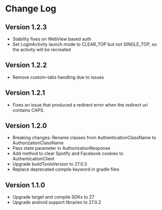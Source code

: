 Change Log
==========
## Version 1.2.3
* Stability fixes on WebView based auth
* Set LoginActivity launch mode to CLEAR_TOP but not SINGLE_TOP, so the activity will be recreated

## Version 1.2.2
* Remove custom-tabs handling due to issues

## Version 1.2.1
* Fixes an issue that produced a redirect error when the redirect uri contains CAPS.

## Version 1.2.0

* Breaking changes: Rename classes from AuthenticationClassName to AuthorizationClassName
* Pass state parameter in AuthorizationResponse
* Add  method to clear Spotify and Facebook cookies to AuthenticationClient
* Upgrade buildToolsVersion to 27.0.3
* Replace deprecated compile keyword in gradle files

## Version 1.1.0

* Upgrade target and compile SDKs to 27
* Upgrade android support libraries to 27.0.2
